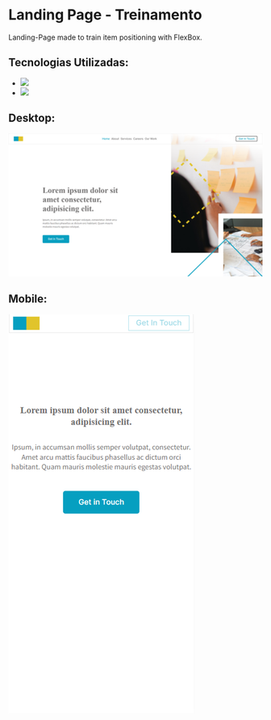 # Landing Page - Treinamento
Landing-Page made to train item positioning with FlexBox.

<h2>Tecnologias Utilizadas:</h2>
<ul>
<li><img src="https://img.shields.io/badge/HTML5-E34F26?style=for-the-badge&logo=html5&logoColor=white" width="70px" /></li>
<li><img src="https://img.shields.io/badge/CSS3-1572B6?style=for-the-badge&logo=css3&logoColor=white" width="70px" /></li>
</ul>
<h2>Desktop:</h2>
<img src="https://github.com/AndersonDinizDev/Landing-Page-1/blob/master/img/desktop.png?raw=true" />
<h2>Mobile:</h2>
<img src="https://github.com/AndersonDinizDev/Landing-Page-1/blob/master/img/mobile.png?raw=true" />
